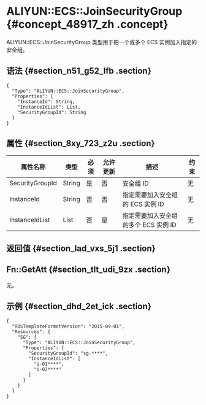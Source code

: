 # ALIYUN::ECS::JoinSecurityGroup {#concept_48917_zh .concept}

ALIYUN::ECS::JoinSecurityGroup 类型用于把一个或多个 ECS 实例加入指定的安全组。

## 语法 {#section_n51_g52_lfb .section}

``` {#codeblock_efu_1eq_p6u .language-json}
{
  "Type": "ALIYUN::ECS::JoinSecurityGroup",
  "Properties": {
    "InstanceId": String,
    "InstanceIdList": List,
    "SecurityGroupId": String
  }
}
```

## 属性 {#section_8xy_723_z2u .section}

|属性名称|类型|必须|允许更新|描述|约束|
|----|--|--|----|--|--|
|SecurityGroupId|String|是|否|安全组 ID|无|
|InstanceId|String|否|否|指定需要加入安全组的 ECS 实例 ID|无|
|InstanceIdList|List|否|是|指定需要加入安全组的多个 ECS 实例 ID|无|

## 返回值 {#section_lad_vxs_5j1 .section}

## Fn::GetAtt {#section_tlt_udi_9zx .section}

无。

## 示例 {#section_dhd_2et_ick .section}

``` {#codeblock_efu_1eq_p6u .language-json}
{
  "ROSTemplateFormatVersion": "2015-09-01",
  "Resources": {
    "SG": {
      "Type": "ALIYUN::ECS::JoinSecurityGroup",
      "Properties": {
        "SecurityGroupId": "sg-****",
        "InstanceIdList": [
          "i-01****",
          "i-02****"
        ]
      }
    }
  }
}
```

